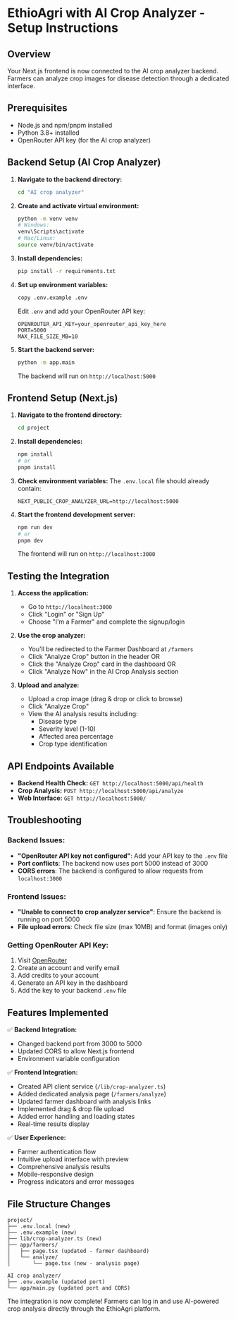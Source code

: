 # EthioAgri with AI Crop Analyzer - Setup Instructions

## Overview
Your Next.js frontend is now connected to the AI crop analyzer backend. Farmers can analyze crop images for disease detection through a dedicated interface.

## Prerequisites
- Node.js and npm/pnpm installed
- Python 3.8+ installed
- OpenRouter API key (for the AI crop analyzer)

## Backend Setup (AI Crop Analyzer)

1. **Navigate to the backend directory:**
   ```bash
   cd "AI crop analyzer"
   ```

2. **Create and activate virtual environment:**
   ```bash
   python -m venv venv
   # Windows:
   venv\Scripts\activate
   # Mac/Linux:
   source venv/bin/activate
   ```

3. **Install dependencies:**
   ```bash
   pip install -r requirements.txt
   ```

4. **Set up environment variables:**
   ```bash
   copy .env.example .env
   ```
   Edit `.env` and add your OpenRouter API key:
   ```
   OPENROUTER_API_KEY=your_openrouter_api_key_here
   PORT=5000
   MAX_FILE_SIZE_MB=10
   ```

5. **Start the backend server:**
   ```bash
   python -m app.main
   ```
   The backend will run on `http://localhost:5000`

## Frontend Setup (Next.js)

1. **Navigate to the frontend directory:**
   ```bash
   cd project
   ```

2. **Install dependencies:**
   ```bash
   npm install
   # or
   pnpm install
   ```

3. **Check environment variables:**
   The `.env.local` file should already contain:
   ```
   NEXT_PUBLIC_CROP_ANALYZER_URL=http://localhost:5000
   ```

4. **Start the frontend development server:**
   ```bash
   npm run dev
   # or
   pnpm dev
   ```
   The frontend will run on `http://localhost:3000`

## Testing the Integration

1. **Access the application:**
   - Go to `http://localhost:3000`
   - Click "Login" or "Sign Up"
   - Choose "I'm a Farmer" and complete the signup/login

2. **Use the crop analyzer:**
   - You'll be redirected to the Farmer Dashboard at `/farmers`
   - Click "Analyze Crop" button in the header OR
   - Click the "Analyze Crop" card in the dashboard OR
   - Click "Analyze Now" in the AI Crop Analysis section

3. **Upload and analyze:**
   - Upload a crop image (drag & drop or click to browse)
   - Click "Analyze Crop"
   - View the AI analysis results including:
     - Disease type
     - Severity level (1-10)
     - Affected area percentage
     - Crop type identification

## API Endpoints Available

- **Backend Health Check:** `GET http://localhost:5000/api/health`
- **Crop Analysis:** `POST http://localhost:5000/api/analyze`
- **Web Interface:** `GET http://localhost:5000/`

## Troubleshooting

### Backend Issues:
- **"OpenRouter API key not configured"**: Add your API key to the `.env` file
- **Port conflicts**: The backend now uses port 5000 instead of 3000
- **CORS errors**: The backend is configured to allow requests from `localhost:3000`

### Frontend Issues:
- **"Unable to connect to crop analyzer service"**: Ensure the backend is running on port 5000
- **File upload errors**: Check file size (max 10MB) and format (images only)

### Getting OpenRouter API Key:
1. Visit [OpenRouter](https://openrouter.ai/)
2. Create an account and verify email
3. Add credits to your account
4. Generate an API key in the dashboard
5. Add the key to your backend `.env` file

## Features Implemented

✅ **Backend Integration:**
- Changed backend port from 3000 to 5000
- Updated CORS to allow Next.js frontend
- Environment variable configuration

✅ **Frontend Integration:**
- Created API client service (`/lib/crop-analyzer.ts`)
- Added dedicated analysis page (`/farmers/analyze`)
- Updated farmer dashboard with analysis links
- Implemented drag & drop file upload
- Added error handling and loading states
- Real-time results display

✅ **User Experience:**
- Farmer authentication flow
- Intuitive upload interface with preview
- Comprehensive analysis results
- Mobile-responsive design
- Progress indicators and error messages

## File Structure Changes

```
project/
├── .env.local (new)
├── .env.example (new)
├── lib/crop-analyzer.ts (new)
├── app/farmers/
│   ├── page.tsx (updated - farmer dashboard)
│   └── analyze/
│       └── page.tsx (new - analysis page)

AI crop analyzer/
├── .env.example (updated port)
└── app/main.py (updated port and CORS)
```

The integration is now complete! Farmers can log in and use AI-powered crop analysis directly through the EthioAgri platform. 